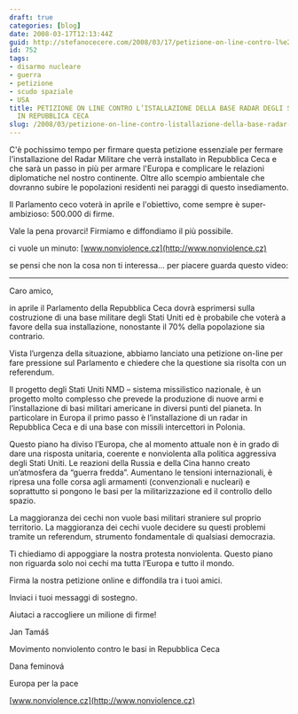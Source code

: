 ```yaml
---
draft: true
categories: [blog]
date: 2008-03-17T12:13:44Z
guid: http://stefanocecere.com/2008/03/17/petizione-on-line-contro-l%e2%80%99istallazione-della-base-radar-degli-stati-uniti-in-repubblica-ceca/
id: 752
tags:
- disarmo nucleare
- guerra
- petizione
- scudo spaziale
- USA
title: PETIZIONE ON LINE CONTRO L’ISTALLAZIONE DELLA BASE RADAR DEGLI STATI UNITI
  IN REPUBBLICA CECA
slug: /2008/03/petizione-on-line-contro-listallazione-della-base-radar-degli-stati-uniti-in-repubblica-ceca/
---
```


C'è pochissimo tempo per firmare questa petizione essenziale per fermare l'installazione del Radar Militare che verrà installato in Repubblica Ceca e che sarà un passo in più per armare l'Europa e complicare le relazioni diplomatiche nel nostro continente. Oltre allo scempio ambientale che dovranno subire le popolazioni residenti nei paraggi di questo insediamento.
  
Il Parlamento ceco voterà in aprile e l'obiettivo, come sempre è super-ambizioso: 500.000 di firme.
  
Vale la pena provarci! Firmiamo e diffondiamo il più possibile.

ci vuole un minuto: [www.nonviolence.cz](http://www.nonviolence.cz)

se pensi che non la cosa non ti interessa… per piacere guarda questo video:

- - - - - - - -

Caro amico,

in aprile il Parlamento della Repubblica Ceca dovrà esprimersi sulla costruzione di una base militare degli Stati Uniti ed è probabile che voterà a favore della sua installazione, nonostante il 70% della popolazione sia contrario.
  
Vista l’urgenza della situazione, abbiamo lanciato una petizione on-line per fare pressione sul Parlamento e chiedere che la questione sia risolta con un referendum.

Il progetto degli Stati Uniti NMD – sistema missilistico nazionale, è un progetto molto complesso che prevede la produzione di nuove armi e l’installazione di basi militari americane in diversi punti del pianeta. In particolare in Europa il primo passo è l’installazione di un radar in Repubblica Ceca e di una base con missili intercettori in Polonia.
  
Questo piano ha diviso l’Europa, che al momento attuale non è in grado di dare una risposta unitaria, coerente e nonviolenta alla politica aggressiva degli Stati Uniti. Le reazioni della Russia e della Cina hanno creato un’atmosfera da “guerra fredda”. Aumentano le tensioni internazionali, è ripresa una folle corsa agli armamenti (convenzionali e nucleari) e soprattutto si pongono le basi per la militarizzazione ed il controllo dello spazio.

La maggioranza dei cechi non vuole basi militari straniere sul proprio territorio. La maggioranza dei cechi vuole decidere su questi problemi tramite un referendum, strumento fondamentale di qualsiasi democrazia.

Ti chiediamo di appoggiare la nostra protesta nonviolenta. Questo piano non riguarda solo noi cechi ma tutta l’Europa e tutto il mondo.
  
Firma la nostra petizione online e diffondila tra i tuoi amici.
  
Inviaci i tuoi messaggi di sostegno.

Aiutaci a raccogliere un milione di firme!

Jan Tamáš
  
Movimento nonviolento contro le basi in Repubblica Ceca

Dana feminová
  
Europa per la pace

[www.nonviolence.cz](http://www.nonviolence.cz)